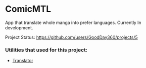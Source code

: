 # ComicMTL
App that translate whole manga into prefer languages. Currently In development.

Project Status: https://github.com/users/GoodDay360/projects/5

### Utilities that used for this project:
- [Translator](https://github.com/GoodDay360/ComicMTL/projects?query=is%3Aopen)